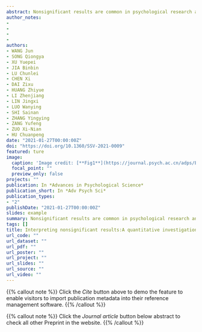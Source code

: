 ```yaml
---
abstract: Nonsignificant results are common in psychological research and can be easily misinterpreted as evidence for accepting null hypothesis. This misinterpretation may lead to false statistical inferences in empirical research. However, how prevalent this misinterpretation exists in Chinese published psychological studies is unknown. To answer this question, we randomly selected 500 empirical research papers published between 2017 and 2018 in Acta Psychological Sinica, Journal of Psychological Science, Chinese Journal of Clinical Psychology, Psychological Development and Education, Psychological and Behavioral Studies, screened articles in which the abstracts contained any sentences that indicated nonsignificant results (we call these sentences “negative statements” hereafter). We then read those articles and extracted negative- statements-related statistics and their interpretations, and evaluated the correctness of each interpretation. Finally, we calculated Bayes factors based on the available t values in these nonsignificant results. The protocol was pre-registered at OSF (https://osf.io/czx6f). We found that (1) out of 500 empirical research, 36% of their abstracts (n = 180) contained negative statements; (2) in those 180 articles, we extracted 236 nonsignificant results and corresponding interpretations, and found that 41% of these interpretations was incorrect, (3) Bayes factor analysis revealed that only 5.1% (n = 2) of available nonsignificant t-values (n = 39) can provide strong evidence in favor of null hypothesis (BF01 > 10). We compared the results with Aczel et al. (2018) and discussed the potential reasons that caused the misinterpretation. These data suggest that Chinese psychology researchers need to improve their understanding of nonsignificant results and statistical inference.
author_notes:
- 
- 
- 
- 
authors:
- WANG Jun
- SONG Qiongya
- XU Yuepei
- JIA Binbin
- LU Chunlei
- CHEN Xi
- DAI Zixu
- HUANG Zhiyue
- LI Zhenjiang
- LIN Jingxi
- LUO Wanying
- SHI Sainan
- ZHANG Yingying
- ZANG Yufeng
- ZUO Xi-Nian
- HU Chuanpeng
date: "2021-01-27T00:00:00Z"
doi: "https://doi.org/10.1360/SSV-2021-0009"
featured: ture
image:
  caption: 'Image credit: [**Fig1**](https://journal.psych.ac.cn/adps/EN/abstract/abstract5299.shtml)'
  focal_point: ""
  preview_only: false
projects: ""
publication: In *Advances in Psychological Science*
publication_short: In *Adv Psych Sci*
publication_types: 
- "2"
publishDate: "2021-01-27T00:00:00Z"
slides: example
summary: Nonsignificant results are common in psychological research and can be easily misinterpreted as evidence for accepting null hypothesis. This misinterpretation may lead to false statistical inferences in empirical research.
tags: []
title: Interpreting nonsignificant results:A quantitative investigation based on 500 Chinese psychological research
url_code: ""
url_dataset: ""
url_pdf: ""
url_poster: ""
url_project: ""
url_slides: ""
url_source: ""
url_video: ""
---
```


{{% callout note %}}
Click the _Cite_ button above to demo the feature to enable visitors to import publication metadata into their reference management software.
{{% /callout %}}

{{% callout note %}}
Click the _Journal article_ button below abstract to check all other Preprint in the website.
{{% /callout %}}
